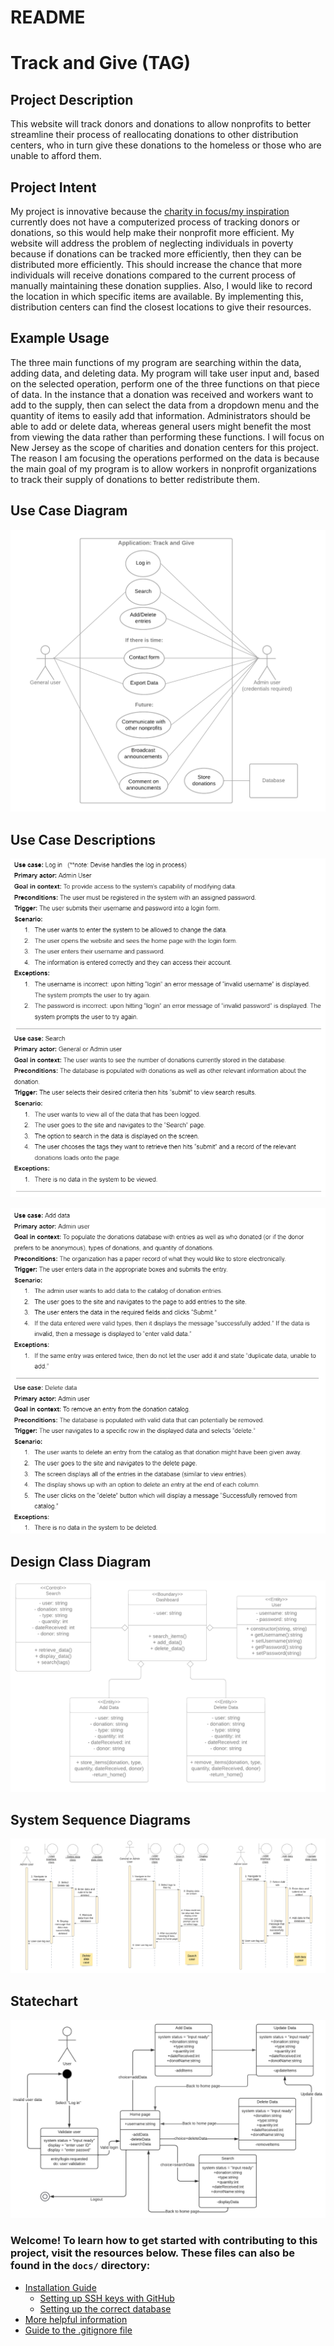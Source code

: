 # README

# Track and Give (TAG)

## Project Description

This website will track donors and donations to allow nonprofits to better streamline their process of reallocating donations to other distribution centers, who in turn give these donations to the homeless or those who are unable to afford them.

## Project Intent 

My project is innovative because the [charity in focus/my inspiration](https://www.theunforgottenhaven.org/) currently does not have a computerized process of tracking donors or donations, so this would help make their nonprofit more efficient. My website will address the problem of neglecting individuals in poverty because if donations can be tracked more efficiently, then they can be distributed more efficiently. This should increase the chance that more individuals will receive donations compared to the current process of manually maintaining these donation supplies. Also, I would like to record the location in which specific items are available. By implementing this, distribution centers can find the closest locations to give their resources.

## Example Usage 

The three main functions of my program are searching within the data, adding data, and deleting data. My program will take user input and, based on the selected operation, perform one of the three functions on that piece of data. In the instance that a donation was received and workers want to add to the supply, then can select the data from a dropdown menu and the quantity of items to easily add that information. Administrators should be able to add or delete data, whereas general users might benefit the most from viewing the data rather than performing these functions. I will focus on New Jersey as the scope of charities and donation centers for this project. The reason I am focusing the operations performed on the data is because the main goal of my program is to allow workers in nonprofit organizations to track their supply of donations to better redistribute them. 

## Use Case Diagram

![UseCaseDiagram](https://github.com/lalimabhola/TAG/blob/prototype2/docs/Use_case_diagram.png)

## Use Case Descriptions

![logInAndSearch](https://github.com/lalimabhola/TAG/blob/prototype2/docs/Log_and_search.png)

![AddAndDelete](https://github.com/lalimabhola/TAG/blob/prototype2/docs/Add_and_delete_data.png)

## Design Class Diagram

![Design Class Diagram](https://github.com/lalimabhola/TAG/blob/prototype2/docs/Design_class_diagram.png)

## System Sequence Diagrams

![SystemSequenceDiagrams](https://github.com/lalimabhola/TAG/blob/prototype2/docs/System_sequence_diagrams.png)

## Statechart

![Statechart](https://github.com/lalimabhola/TAG/blob/prototype2/docs/State_chart.png)

### Welcome! To learn how to get started with contributing to this project, visit the resources below. These files can also be found in the `docs/` directory:

* [Installation Guide](docs/Installation_Guide.md)
  * [Setting up SSH keys with GitHub](docs/Setting_up_SSH_keys_GitHub.md)
  * [Setting up the correct database](docs/SQLite3_to_Postgres_on_Rails.md)
* [More helpful information](docs/More_helpful_info.md)
* [Guide to the .gitignore file](docs/.gitignore_Guide.md)